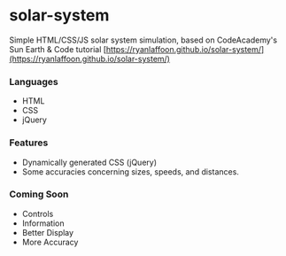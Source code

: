 # solar-system
Simple HTML/CSS/JS solar system simulation, based on CodeAcademy's Sun Earth & Code tutorial
[https://ryanlaffoon.github.io/solar-system/](https://ryanlaffoon.github.io/solar-system/)
### Languages
* HTML
* CSS
* jQuery

### Features
* Dynamically generated CSS (jQuery)
* Some accuracies concerning sizes, speeds, and distances.

### Coming Soon
* Controls
* Information
* Better Display
* More Accuracy
